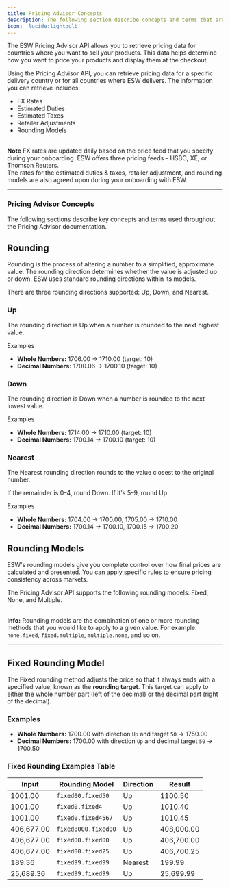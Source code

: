 ```yaml
---
title: Pricing Advisor Concepts
description: The following section describe concepts and terms that are used throughout the Pricing Advisor documentation
icon: 'lucide:lightbulb'
---
```


<div class="space-y-4 text-base leading-relaxed text-neutral-800 dark:text-neutral-200">
  <p>
    The <span class="text-teal-600 font-semibold">ESW Pricing Advisor API</span> allows you to retrieve pricing data for countries where you want to sell your products. This data helps determine how you want to price your products and display them at the checkout.
  </p>

  <p>
    Using the Pricing Advisor API, you can retrieve pricing data for a specific delivery country or for all countries where ESW delivers. The information you can retrieve includes:
  </p>

  <ul role="list" class="list-disc marker:text-teal-400 pl-6 space-y-1">
    <li>FX Rates</li>
    <li>Estimated Duties</li>
    <li>Estimated Taxes</li>
    <li>Retailer Adjustments</li>
    <li>Rounding Models</li>
  </ul>
</div>

<br>

<div class="rounded-xl border border-sky-100 bg-sky-50 dark:border-sky-900 dark:bg-sky-950 p-5 text-sm text-sky-800 dark:text-sky-200 shadow-sm">
  <strong class="block mb-1 text-sky-600 dark:text-sky-300 font-semibold">Note</strong>
  FX rates are updated daily based on the price feed that you specify during your onboarding.
  ESW offers three pricing feeds – <span class="font-medium">HSBC</span>, <span class="font-medium">XE</span>, or <span class="font-medium">Thomson Reuters</span>.<br />
  The rates for the <span class="font-medium">estimated duties & taxes</span>, <span class="font-medium">retailer adjustment</span>, and <span class="font-medium">rounding models</span> are also agreed upon during your onboarding with ESW.
</div>

---

### Pricing Advisor Concepts

<div class="space-y-6 text-base leading-relaxed text-neutral-800 dark:text-neutral-200">
  <p>
    The following sections describe key concepts and terms used throughout the
    <span class="text-teal-600 font-semibold">Pricing Advisor</span> documentation.
  </p>

  <!-- Rounding -->
  <section>
    <h2 class="text-lg font-semibold text-neutral-900 dark:text-neutral-100">Rounding</h2>
    <p>
      Rounding is the process of altering a number to a simplified, approximate value.
      The <span class="font-medium text-teal-600">rounding direction</span> determines whether the value is adjusted up or down.
      ESW uses standard rounding directions within its models.
    </p>
    <p>
      There are three rounding directions supported:
      <span class="font-semibold">Up</span>, <span class="font-semibold">Down</span>, and <span class="font-semibold">Nearest</span>.
    </p>
  </section>

  <!-- Up -->
  <section>
    <h3 class="text-base font-semibold text-neutral-900 dark:text-neutral-100">Up</h3>
    <p>
      The rounding direction is <span class="text-teal-600 font-medium">Up</span> when a number is rounded to the next highest value.
    </p>
    <div class="mt-3 rounded-lg border border-teal-100 dark:border-teal-900 bg-teal-50 dark:bg-teal-950 p-4">
      <p class="text-sm font-semibold text-teal-700 dark:text-teal-300 mb-2">Examples</p>
      <ul class="list-disc marker:text-teal-500 pl-5 space-y-1">
        <li><strong>Whole Numbers:</strong> 1706.00 → 1710.00 (target: 10)</li>
        <li><strong>Decimal Numbers:</strong> 1700.06 → 1700.10 (target: 10)</li>
      </ul>
    </div>
  </section>

  <!-- Down -->
  <section>
    <h3 class="text-base font-semibold text-neutral-900 dark:text-neutral-100">Down</h3>
    <p>
      The rounding direction is <span class="text-teal-600 font-medium">Down</span> when a number is rounded to the next lowest value.
    </p>
    <div class="mt-3 rounded-lg border border-teal-100 dark:border-teal-900 bg-teal-50 dark:bg-teal-950 p-4">
      <p class="text-sm font-semibold text-teal-700 dark:text-teal-300 mb-2">Examples</p>
      <ul class="list-disc marker:text-teal-500 pl-5 space-y-1">
        <li><strong>Whole Numbers:</strong> 1714.00 → 1710.00 (target: 10)</li>
        <li><strong>Decimal Numbers:</strong> 1700.14 → 1700.10 (target: 10)</li>
      </ul>
    </div>
  </section>

  <!-- Nearest -->
  <section>
    <h3 class="text-base font-semibold text-neutral-900 dark:text-neutral-100">Nearest</h3>
    <p>
      The <span class="text-teal-600 font-medium">Nearest</span> rounding direction rounds to the value closest to the original number.
    </p>
    <p class="text-sm text-neutral-600 dark:text-neutral-400">
      If the remainder is 0–4, round Down. If it's 5–9, round Up.
    </p>
    <div class="mt-3 rounded-lg border border-teal-100 dark:border-teal-900 bg-teal-50 dark:bg-teal-950 p-4">
      <p class="text-sm font-semibold text-teal-700 dark:text-teal-300 mb-2">Examples</p>
      <ul class="list-disc marker:text-teal-500 pl-5 space-y-1">
        <li><strong>Whole Numbers:</strong> 1704.00 → 1700.00, 1705.00 → 1710.00</li>
        <li><strong>Decimal Numbers:</strong> 1700.14 → 1700.10, 1700.15 → 1700.20</li>
      </ul>
    </div>
  </section>

  <!-- Rounding Models -->
  <section>
    <h2 class="text-lg font-semibold text-neutral-900 dark:text-neutral-100">Rounding Models</h2>
    <p>
      ESW's rounding models give you complete control over how final prices are calculated and presented.
      You can apply specific rules to ensure pricing consistency across markets.
    </p>
    <p>
      The <span class="text-teal-600 font-semibold">Pricing Advisor API</span> supports the following rounding models:
      <span class="font-medium">Fixed</span>, <span class="font-medium">None</span>, and <span class="font-medium">Multiple</span>.
    </p>
  </section>
</div>

<br>

<div class="rounded-xl border border-blue-100 bg-blue-50 dark:border-blue-900 dark:bg-blue-950 p-5 text-sm text-blue-800 dark:text-blue-200 shadow-sm">
  <strong class="block mb-1 text-blue-600 dark:text-blue-300 font-semibold">Info:</strong>
  Rounding models are the combination of one or more rounding methods that you would like to apply to a given value.
  For example: <code class="bg-blue-100 dark:bg-blue-900 px-1 py-0.5 rounded text-xs font-mono">none.fixed</code>, 
  <code class="bg-blue-100 dark:bg-blue-900 px-1 py-0.5 rounded text-xs font-mono">fixed.multiple</code>, 
  <code class="bg-blue-100 dark:bg-blue-900 px-1 py-0.5 rounded text-xs font-mono">multiple.none</code>, and so on.
</div>

---
<div class="space-y-6 text-base leading-relaxed text-neutral-800 dark:text-neutral-200">
  <section>
    <h2 class="text-lg font-semibold text-neutral-900 dark:text-neutral-100">Fixed Rounding Model</h2>
    <p>
      The <span class="text-teal-600 font-medium">Fixed</span> rounding method adjusts the price so that it always ends with a specified value, 
      known as the <strong>rounding target</strong>. This target can apply to either the whole number part (left of the decimal) or the decimal part (right of the decimal).
    </p>
  </section>

  <!-- Examples (Text Block) -->
  <section class="space-y-3">
    <h3 class="text-base font-semibold text-neutral-900 dark:text-neutral-100">Examples</h3>
    <div class="rounded-lg border border-teal-100 dark:border-teal-900 bg-teal-50 dark:bg-teal-950 p-4">
      <ul class="list-disc marker:text-teal-500 pl-5 space-y-1">
        <li><strong>Whole Numbers:</strong> 1700.00 with direction <code class="font-mono text-sm">Up</code> and target <code class="font-mono text-sm">50</code> → <span class="font-medium text-teal-700">1750.00</span></li>
        <li><strong>Decimal Numbers:</strong> 1700.00 with direction <code class="font-mono text-sm">Up</code> and decimal target <code class="font-mono text-sm">50</code> → <span class="font-medium text-teal-700">1700.50</span></li>
      </ul>
    </div>
  </section>

  <!-- Table -->
  <section>
    <h3 class="text-base font-semibold text-neutral-900 dark:text-neutral-100">Fixed Rounding Examples Table</h3>
    <div class="overflow-x-auto rounded-xl border border-neutral-200 dark:border-neutral-800 shadow-sm">
      <table class="min-w-full divide-y divide-neutral-200 dark:divide-neutral-800 text-sm">
        <thead class="bg-neutral-50 dark:bg-neutral-900">
          <tr>
            <th class="px-4 py-3 text-left font-semibold text-neutral-700 dark:text-neutral-300">Input</th>
            <th class="px-4 py-3 text-left font-semibold text-neutral-700 dark:text-neutral-300">Rounding Model</th>
            <th class="px-4 py-3 text-left font-semibold text-neutral-700 dark:text-neutral-300">Direction</th>
            <th class="px-4 py-3 text-left font-semibold text-neutral-700 dark:text-neutral-300">Result</th>
          </tr>
        </thead>
        <tbody class="divide-y divide-neutral-100 dark:divide-neutral-800">
          <tr class="hover:bg-neutral-50 dark:hover:bg-neutral-900">
            <td class="px-4 py-2">1001.00</td>
            <td class="px-4 py-2"><code class="text-teal-600">fixed00.fixed50</code></td>
            <td class="px-4 py-2">Up</td>
            <td class="px-4 py-2 text-teal-700 font-medium">1100.50</td>
          </tr>
          <tr>
            <td class="px-4 py-2">1001.00</td>
            <td class="px-4 py-2"><code class="text-teal-600">fixed0.fixed4</code></td>
            <td class="px-4 py-2">Up</td>
            <td class="px-4 py-2 text-teal-700 font-medium">1010.40</td>
          </tr>
          <tr>
            <td class="px-4 py-2">1001.00</td>
            <td class="px-4 py-2"><code class="text-teal-600">fixed0.fixed4567</code></td>
            <td class="px-4 py-2">Up</td>
            <td class="px-4 py-2 text-teal-700 font-medium">1010.45</td>
          </tr>
          <tr>
            <td class="px-4 py-2">406,677.00</td>
            <td class="px-4 py-2"><code class="text-teal-600">fixed8000.fixed00</code></td>
            <td class="px-4 py-2">Up</td>
            <td class="px-4 py-2 text-teal-700 font-medium">408,000.00</td>
          </tr>
          <tr>
            <td class="px-4 py-2">406,677.00</td>
            <td class="px-4 py-2"><code class="text-teal-600">fixed00.fixed00</code></td>
            <td class="px-4 py-2">Up</td>
            <td class="px-4 py-2 text-teal-700 font-medium">406,700.00</td>
          </tr>
          <tr>
            <td class="px-4 py-2">406,677.00</td>
            <td class="px-4 py-2"><code class="text-teal-600">fixed00.fixed25</code></td>
            <td class="px-4 py-2">Up</td>
            <td class="px-4 py-2 text-teal-700 font-medium">406,700.25</td>
          </tr>
          <tr>
            <td class="px-4 py-2">189.36</td>
            <td class="px-4 py-2"><code class="text-teal-600">fixed99.fixed99</code></td>
            <td class="px-4 py-2">Nearest</td>
            <td class="px-4 py-2 text-teal-700 font-medium">199.99</td>
          </tr>
          <tr>
            <td class="px-4 py-2">25,689.36</td>
            <td class="px-4 py-2"><code class="text-teal-600">fixed99.fixed99</code></td>
            <td class="px-4 py-2">Up</td>
            <td class="px-4 py-2 text-teal-700 font-medium">25,699.99</td>
          </tr>
        </tbody>
      </table>
    </div>
  </section>
</div>


